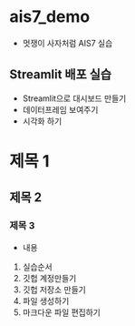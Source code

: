 # ais7_demo

* 멋쟁이 사자처럼 AIS7 실습

## Streamlit 배포 실습
* Streamlit으로 대시보드 만들기
* 데이터프레임 보여주기
* 시각화 하기

# 제목 1
## 제목 2
### 제목 3
* 내용
1. 실습순서
2. 깃헙 계정만들기
3. 깃헙 저장소 만들기
4. 파일 생성하기
5. 마크다운 파일 편집하기
